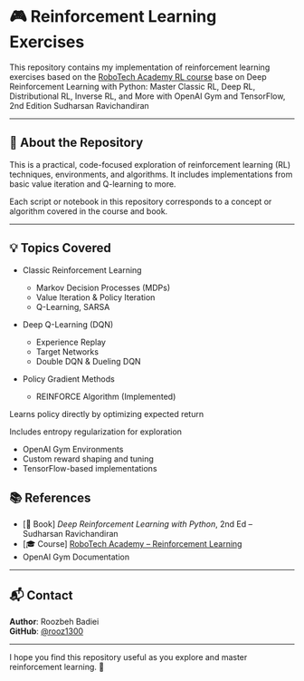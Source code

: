 # 🎮 Reinforcement Learning Exercises

This repository contains my implementation of reinforcement learning exercises based on the [RoboTech Academy RL course](https://robotech-academy.com/product/reinforcement-learning/) base on 
Deep Reinforcement Learning with Python: Master Classic RL, Deep RL, Distributional RL, Inverse RL, and More with OpenAI Gym and TensorFlow, 2nd Edition Sudharsan Ravichandiran

---

## 🧠 About the Repository

This is a practical, code-focused exploration of reinforcement learning (RL) techniques, environments, and algorithms. It includes implementations from basic value iteration and Q-learning to more.

Each script or notebook in this repository corresponds to a concept or algorithm covered in the course and book.

---

## 💡 Topics Covered

- Classic Reinforcement Learning
  - Markov Decision Processes (MDPs)
  - Value Iteration & Policy Iteration
  - Q-Learning, SARSA
    
- Deep Q-Learning (DQN)
  - Experience Replay
  - Target Networks
  - Double DQN & Dueling DQN
- Policy Gradient Methods
  - REINFORCE Algorithm (Implemented)

Learns policy directly by optimizing expected return

Includes entropy regularization for exploration
- OpenAI Gym Environments
- Custom reward shaping and tuning
- TensorFlow-based implementations



## 📚 References

- [📘 Book] *Deep Reinforcement Learning with Python*, 2nd Ed – Sudharsan Ravichandiran
- [🎓 Course] [RoboTech Academy – Reinforcement Learning](https://robotech-academy.com/product/reinforcement-learning/)
- OpenAI Gym Documentation


---

## 📬 Contact

**Author**: Roozbeh Badiei  
**GitHub**: [@rooz1300](https://github.com/rooz1300)

---

I hope you find this repository useful as you explore and master reinforcement learning. 🚀
